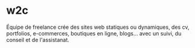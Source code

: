 # w2c
Équipe de freelance crée des sites web statiques ou dynamiques, des cv, portfolios, e-commerces, boutiques en ligne, blogs... avec un suivi, du conseil et de l'assistanat.
